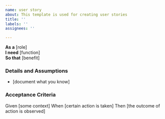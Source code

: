 ```yaml
---
name: user story
about: This template is used for creating user stories
title: ''
labels: ''
assignees: ''

---
```


**As a** [role]  
**I need** [function]  
**So that** [benefit]  

### Details and Assumptions

* [document what you know]

### Acceptance Criteria

Given [some context]
When [certain action is taken]
Then [the outcome of action is observed]
